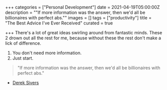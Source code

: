 +++
categories = ["Personal Development"]
date = 2021-04-19T05:00:00Z
description = "\"If more information was the answer, then we'd all be billionaires with perfect abs.\""
images = []
tags = ["productivity"]
title = "The Best Advice I've Ever Received"
curated = true

+++
There's a lot of great ideas swirling around from fantastic minds. These 2 drown out all the rest for me, because without these the rest don't make a lick of difference.

1. You don't need more information.
2. Just start.

> "If more information was the answer, then we'd all be billionaires with perfect abs."

* [Derek Sivers](https://www.goodreads.com/quotes/9199125-if-more-information-was-the-answer-then-we-d-all-be)